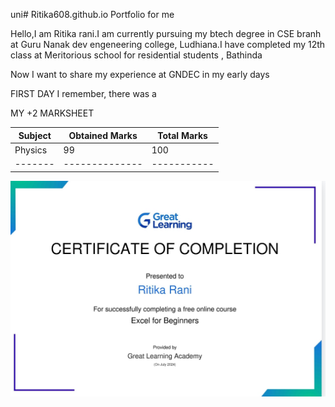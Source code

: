 uni# Ritika608.github.io
Portfolio for me

Hello,I am Ritika rani.I am currently pursuing my btech degree in CSE branh at Guru Nanak dev engeneering college, Ludhiana.I have completed my 12th class at Meritorious school for residential students , Bathinda

Now I want to share my experience at GNDEC in my early days

FIRST DAY
I remember, there was a 

MY +2 MARKSHEET

|Subject|Obtained Marks|Total Marks|
|-------|--------------|-----------|
|Physics|99            |100        |
|-------|--------------|-----------|


![Excel certificate](Screenshot_2024-07-22-16-42-41-58_40deb401b9ffe8e1df2f1cc5ba480b12.jpg)
